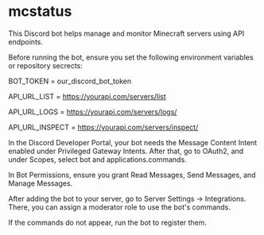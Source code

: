 # mcstatus

This Discord bot helps manage and monitor Minecraft servers using API endpoints.

Before running the bot, ensure you set the following environment variables or repository secrects:

BOT_TOKEN = our_discord_bot_token

API_URL_LIST = https://yourapi.com/servers/list

API_URL_LOGS = https://yourapi.com/servers/logs/

API_URL_INSPECT = https://yourapi.com/servers/inspect/

In the Discord Developer Portal, your bot needs the Message Content Intent enabled under Privileged Gateway Intents. After that, go to OAuth2, and under Scopes, select bot and applications.commands.

In Bot Permissions, ensure you grant Read Messages, Send Messages, and Manage Messages.

After adding the bot to your server, go to Server Settings → Integrations. There, you can assign a moderator role to use the bot's commands.

If the commands do not appear, run the bot to register them.
